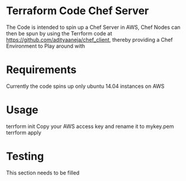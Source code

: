 # Terraform Code Chef Server

The Code is intended to spin up a Chef Server in AWS, Chef Nodes can then be spun by using the Terrform code at https://github.com/adityaaneja/chef_client, thereby providing a Chef Environment to Play around with


Requirements
============
Currently the code spins up only ubuntu 14.04 instances on AWS

Usage
=====

terrform init
Copy your AWS access key and rename it to mykey.pem
terrform apply 

Testing
=======

This section needs to be filled

